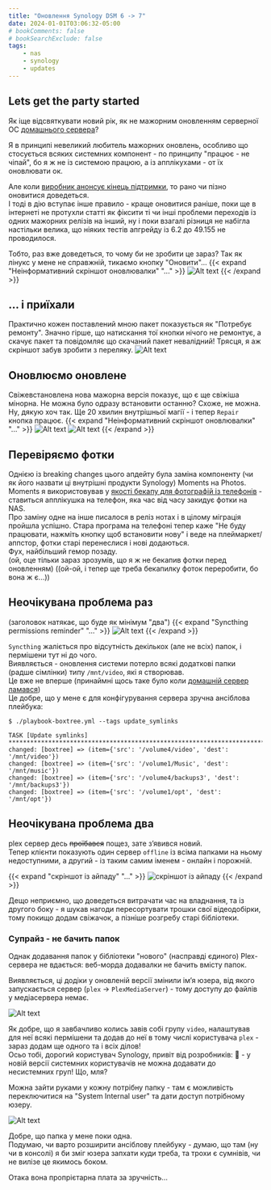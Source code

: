 ```yaml
---
title: "Оновлення Synology DSM 6 -> 7"
date: 2024-01-01T03:06:32-05:00
# bookComments: false
# bookSearchExclude: false
tags:
    - nas
    - synology
    - updates
---
```


## Lets get the party started

Як іще відсвяткувати новий рік, як не мажорним оновленням серверної ОС [домашнього сервера](https://p.disfinder.com/2019/12/nas.html)?
<!--more-->
Я в принципі невеликий любитель мажорних оновлень, особливо що стосується всяких
системних компонент - по принципу "працює - не чіпай", бо я ж не із системою працюю, 
а із апплікухами - от їх оновлювати ок.

Але коли [виробник анонсує кінець підтримки](https://www.synology.com/en-global/products/status/eol-dsm62), то рано чи пізно оновитися доведеться.  
І тоді в дію вступає інше правило - краще оновитися раніше, поки ще в інтернеті не протухли статті як фіксити ті чи інші проблеми переходів із одних мажорних релізів на інший, ну і поки взагалі різниця не набігла настільки велика, що ніяких тестів апгрейду із 6.2 до 49.155 не проводилося.

Тобто, раз вже доведеться, то чому би не зробити це зараз?  Так як лінукс у мене не справжній, тикаємо кнопку "Оновити"...
{{< expand "Неінформативний скріншот оновлювалки" "..." >}}
![Alt text](image.png)
{{< /expand >}}

## ... і приїхали

Практично кожен поставлений мною пакет показується як "Потребує ремонту".
Значно гірше, що натискання тої кнопки нічого не ремонтує, а скачує пакет та повідомляє що скачаний пакет невалідний! Трясця, я аж скріншот забув зробити з переляку.
![Alt text](image-2.png)

## Оновлюємо оновлене

Свіжевстановлена нова мажорна версія показує, що є ще свіжіша мінорна. Не можна було одразу встановити останню? Схоже, не можна. Ну, дякую хоч так. Ще 20 хвилин внутрішньої магії - і тепер `Repair` кнопка працює.
{{< expand "Неінформативний скріншот оновлювалки" "..." >}}
![Alt text](image-3.png)
![Alt text](image-4.png)
{{< /expand >}}

## Перевіряємо фотки

Однією із breaking changes цього апдейту була заміна компоненту (чи як його назвати ці внутрішні продукти Synology) Moments на Photos.  
Moments я використовував у [якості бекапу для фотографій із телефонів](/docs/articles/backup/) - ставиться апплікушка на телефон, яка час від часу закидує фотки на NAS.  
Про заміну одне на інше писалося в реліз нотах і в цілому міграція пройшла успішно. Стара програма на телефоні тепер каже "Не буду працювати, нажміть кнопку щоб встановити нову" і веде на плеймаркет/аппстор, фотки старі перенеслися і нові додаються.  
Фух, найбільший гемор позаду.  
(ой, оце тільки зараз зрозумів, що я ж не бекапив фотки перед оновленням)
((ой-ой, і тепер ще треба бекапилку фоток переробити, бо вона ж є...))

## Неочікувана проблема раз

(заголовок натякає, що буде як мінімум "два")
{{< expand "Syncthing permissions reminder" "..." >}}
![Alt text](image-5.png)
{{< /expand >}}

`Syncthing` жаліється про відсутність декількох (але не всіх) папок, і пермішени тут ні до чого.  
Виявляється - оновлення системи потерло всякі додаткові папки (радше сімлінки) типу `/mnt/video`, які я створював.  
Це вже не вперше (принаймні щось таке було коли [домашній сервер ламався](https://p.disfinder.com/2021/02/blog-post_22.html))  
Це добре, що у мене є для конфігурування сервера зручна ансіблова плейбука:

```shell
$ ./playbook-boxtree.yml --tags update_symlinks

TASK [Update symlinks] ********************************************************************************************************************************************************************
changed: [boxtree] => (item={'src': '/volume4/video', 'dest': '/mnt/video'})
changed: [boxtree] => (item={'src': '/volume1/Music', 'dest': '/mnt/music'})
changed: [boxtree] => (item={'src': '/volume4/backups3', 'dest': '/mnt/backups3'})
changed: [boxtree] => (item={'src': '/volume1/opt', 'dest': '/mnt/opt'})
```

## Неочікувана проблема два

plex сервер десь ~~проїбався~~ пощез, зате зʼявився новий.  
Тепер клієнти показують один сервер `offline` із всіма папками на ньому недоступними,
а другий - із таким самим іменем - онлайн і порожній.

{{< expand "скріншот із айпаду" "..." >}}
![скріншот із айпаду](image-6.png)
{{< /expand >}}

Дещо неприємно, що доведеться витрачати час на владнання, та із другого боку - я шукав нагоди пересортувати трошки свої відеодобірки, тому покищо додам свіжачок, а пізніше розгребу старі бібліотеки.

### Супрайз - не бачить папок

Однак додавання папок у бібліотеки "нового" (насправді єдиного) Plex-сервера не вдається: веб-морда додавалки не бачить вмісту папок.

Виявляється, ці додіки у оновленій версії змінили імʼя юзера, від якого запускається сервер (`plex` -> `PlexMediaServer`) - тому доступу до файлів у медіасервера немає.

![Alt text](image-1.png)

Як добре, що я завбачливо колись завів собі групу `video`, налаштував для неї всякі пермішени та додав до неї в тому числі користувача `plex` - зараз додам ще одного та і всіх ділов!  
Осьо тобі, дорогий користувач Synology, привіт від розробників: 🖕 - у новій версії системних користувачів не можна додавати до несистемних груп! Що, мля?

Можна зайти руками у кожну потрібну папку - там є можливість переключитися на "System Internal user" та дати доступ потрібному юзеру.

![Alt text](image-7.png)

Добре, що папка у мене поки одна.  
Подумаю, чи варто розширити ансіблову плейбуку - думаю, що там (ну чи в консолі) я би зміг юзера запхати куди треба, та трохи є сумнівів, чи не вилізе це якимось боком.

Отака вона пропрієтарна плата за зручність...